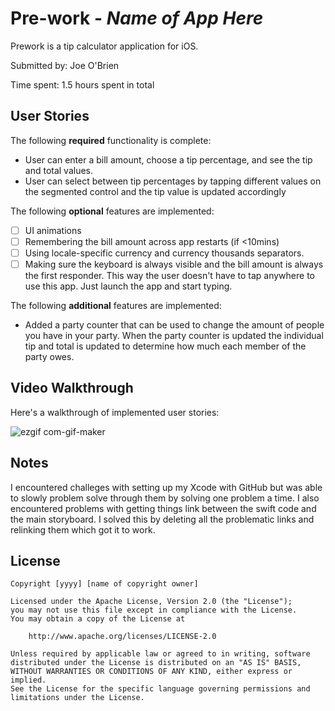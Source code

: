 # Pre-work - *Name of App Here*

Prework is a tip calculator application for iOS.

Submitted by: Joe O'Brien

Time spent: 1.5 hours spent in total

## User Stories

The following **required** functionality is complete:

*  User can enter a bill amount, choose a tip percentage, and see the tip and total values.
*  User can select between tip percentages by tapping different values on the segmented control and the tip value is updated accordingly

The following **optional** features are implemented:

* [ ] UI animations
* [ ] Remembering the bill amount across app restarts (if <10mins)
* [ ] Using locale-specific currency and currency thousands separators.
* [ ] Making sure the keyboard is always visible and the bill amount is always the first responder. This way the user doesn't have to tap anywhere to use this app. Just launch the app and start typing.

The following **additional** features are implemented:

* Added a party counter that can be used to change the amount of people you have in your party. When the party counter is updated the individual tip and total is updated to determine how much each member of the party owes. 

## Video Walkthrough

Here's a walkthrough of implemented user stories:

![ezgif com-gif-maker](https://user-images.githubusercontent.com/75868049/126048245-06e64cba-645f-4680-b032-29bd687b4f7d.gif)

## Notes

I encountered challeges with setting up my Xcode with GitHub but was able to slowly problem solve through them by solving one problem a time. I also encountered problems with getting things link between the swift code and the main storyboard. I solved this by deleting all the problematic links and relinking them which got it to work. 

## License

    Copyright [yyyy] [name of copyright owner]

    Licensed under the Apache License, Version 2.0 (the "License");
    you may not use this file except in compliance with the License.
    You may obtain a copy of the License at

        http://www.apache.org/licenses/LICENSE-2.0

    Unless required by applicable law or agreed to in writing, software
    distributed under the License is distributed on an "AS IS" BASIS,
    WITHOUT WARRANTIES OR CONDITIONS OF ANY KIND, either express or implied.
    See the License for the specific language governing permissions and
    limitations under the License.
